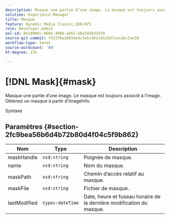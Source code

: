 ```yaml
---
description: Masque une partie d’une image. Le masque est toujours associé à l’image. Obtenez un masque à partir d’ImageInfo.
solution: Experience Manager
title: Masque
feature: Dynamic Media Classic,SDK/API
role: Developer,Admin
exl-id: 0e18096c-0666-400b-a562-b6d183bd3334
source-git-commit: f42378a20b58e4c5ebc961c6526d7cecabc2ae38
workflow-type: tm+mt
source-wordcount: '69'
ht-degree: 13%

---
```


# [!DNL Mask]{#mask}

Masque une partie d’une image. Le masque est toujours associé à l’image. Obtenez un masque à partir d’ImageInfo.

Syntaxe

## Paramètres {#section-2fc9bea56b6d4b72b80d4f04c5f9b862}

| Nom | Type | Description |
|---|---|---|
| maskHandle | `xsd:string` | Poignée de masque. |
| name | `xsd:string` | Nom du masque. |
| maskPath | `xsd:string` | Chemin d’accès relatif au masque. |
| maskFile | `xsd:string` | Fichier de masque. |
| lastModified | `types:dateTime` | Date, heure et fuseau horaire de la dernière modification du masque. |
